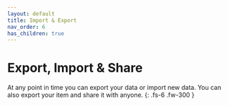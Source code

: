 ```yaml
---
layout: default
title: Import & Export
nav_order: 6
has_children: true
---
```


# Export, Import & Share

At any point in time you can export your data or import new data. You can also export your item and share it with anyone.
{: .fs-6 .fw-300 }

